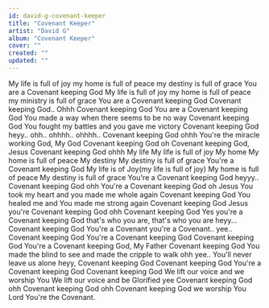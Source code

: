 ```yaml
---
id: david-g-covenant-keeper
title: "Covenant Keeper"
artist: "David G"
album: "Covenant Keeper"
cover: ""
created: ""
updated: ""
---
```


My life is full of joy
my home is full of peace
my destiny is full of grace
You are a Covenant keeping God
My life is full of joy
my home is full of peace
my ministry is full of grace
You are a Covenant keeping God
Covenant keeping God.. Ohhh
Covenant keeping God
You are a Covenant keeping God
You made a way when there seems to be no way
Covenant keeping God
You fought my battles and you gave me victory
Covenant keeping God
heyy.. ohh.. ohhhh.. ohhhh..
Covenant keeping God ohhh
You're the miracle working God, My God
Covenant keeping God
oh Covenant keeping God, Jesus
Covenant keeping God ohhh
My life
My life is full of joy
My home
My home is full of peace
My destiny
My destiny is full of grace
You're a Covenant keeping God
My life is of Joy(my life is full of joy)
My home is full of peace
My destiny is full of grace
You're a Covenant keeping God
heyyy.. Covenant keeping God ohh
You're a Covenant keeping God oh Jesus
You took my heart and you made me whole again
Covenant keeping God
You healed me and You made me strong again
Covenant keeping God
Jesus you're Covenant keeping God ohh
Covenant keeping God
Yes you're a Covenant keeping God
that's who you are, that's who you are
heyy...
Covenant keeping God
You're a Covenant you're a Covenant.. yee..
Covenant keeping God
You're a Covenant keeping God
Covenant keeping God
You're a Covenant keeping God, My Father
Covenant keeping God
You made the blind to see and made the cripple to walk ohh yee..
You'll never leave us alone
heyy, Covenant keeping God
Covenant keeping God
You're a Covenant keeping God
Covenant keeping God
We lift our voice and we worship You
We lift our voice and be Glorified yee
Covenant keeping God ohh
Covenant keeping God ohh
Covenant keeping God
we worship You Lord
You're the Covenant.